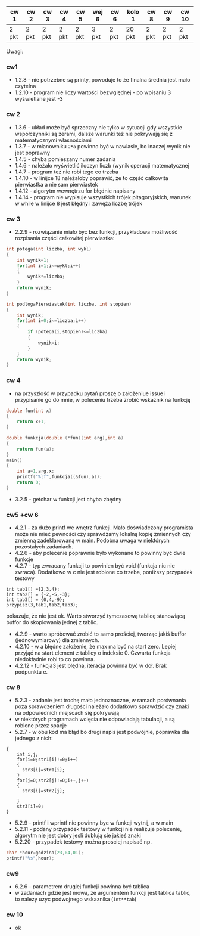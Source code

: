 | cw 1 | cw 2| cw 3| cw 4| cw 5|  wej 6 | cw 6 | kolo 1| cw 8 | cw 9 | cw 10|
|---|---|---|---|---|---|---|---|---|---|---|
| 2 pkt | 2 pkt | 2 pkt| 2 pkt| 2 pkt | 3 pkt | 2 pkt | 20 pkt | 2 pkt | 2 pkt | 2 pkt|

Uwagi:

### cw1

* 1.2.8 - nie potrzebne są printy, powoduje to że finalna średnia jest mało czytelna
* 1.2.10 - program nie liczy wartości bezwględnej - po wpisaniu 3 wyświetlane jest -3

### cw 2

* 1.3.6 - układ może być sprzeczny nie tylko w sytuacji gdy wszystkie współczynniki są zerami, dalsze warunki też nie pokrywają się z matematycznymi własnościami
* 1.3.7 - w mianowniku `2*a` powinno być w nawiasie, bo inaczej wynik nie jest poprawny
* 1.4.5 - chyba pomieszany numer zadania
* 1.4.6 - należało wyświetlić iloczyn liczb (wynik operacji matematycznej
* 1.4.7 - program też nie robi tego co trzeba
* 1.4.10 - w linijce 18 należałoby poprawić, że to część całkowita pierwiastka a nie sam pierwiastek
* 1.4.12 - algorytm wewnętrzu for błędnie napisany
* 1.4.14 - program nie wypisuje wszystkich trójek pitagoryjskich, warunek w while w linijce 8 jest błędny i zawęża liczbę trójek

### cw 3

* 2.2.9 - rozwiązanie miało być bez funkcji, przykładowa możliwość rozpisania części całkowitej pierwiastka:

```c
int potega(int liczba, int wykl)
{
    int wynik=1;
    for(int i=1;i<=wykl;i++)
    {
        wynik*=liczba;
    }
    return wynik;
}

int podlogaPierwiastek(int liczba, int stopien)
{
    int wynik;
    for(int i=0;i<=liczba;i++)
    {
        if (potega(i,stopien)<=liczba)
        {
            wynik=i;
        }
    }
    return wynik;
}
```

### cw 4

* na przyszłość w przypadku pytań proszę o założeniue issue i przypisanie go do mnie, w poleceniu trzeba zrobić wskaźnik na funkcję

```c
double fun(int x)
{
    return x+1;
}

double funkcja(double (*fun)(int arg),int a)
{
    return fun(a);
}
main()
{
    int a=1,arg,x;
    printf("%lf",funkcja((&fun),a));
    return 0;
}
```

* 3.2.5 - getchar w funkcji jest chyba zbędny

### cw5 +cw 6

* 4.2.1 - za dużo printf we wnętrz funkcji. Mało doświadczony programista może nie mieć pewności czy sprawdzamy lokalną kopię zmiennych czy zmienną zadeklarowaną w main. Podobna uwaga w niektórych pozostałych zadaniach.
* 4.2.6 - aby polecenie poprawnie było wykonane to powinny być dwie funkcje
* 4.2.7 - typ zwracany funkcji to powinien być void (funkcja nic nie zwraca). Dodatkowo w c nie jest robione co trzeba, poniższy przypadek testowy

```
int tab1[] ={2,3,4};
int tab2[] = {-2,-5,-3};
int tab3[] = {0,4,-9};
przypisz(3,tab1,tab2,tab3);
```

pokazuje, że nie jest ok. Warto stworzyć tymczasową tablicę stanowiącą buffor do skopiowania jednej z tablic.
* 4.2.9 - warto spróbować zrobić to samo prościej, tworząc jakiś buffor (jednowymiarowy) dla zmiennych.
* 4.2.10 - w a błędne założenie, że max ma być na start zero. Lepiej przyjąć na start element z tablicy o indeksie 0. Czwarta funkcja niedokładnie robi to co powinna.
* 4.2.12 - funkcja3 jest błędna, iteracja powinna być w doł. Brak podpunktu e.

### cw 8

* 5.2.3 - zadanie jest trochę mało jednoznaczne, w ramach porównania poza sprawdzeniem długości należało dodatkowo sprawdzić czy znaki na odpowiednich miejscach się pokrywają
* w niektórych programach wcięcia nie odpowiadają tabulacji, a są robione przez spacje
* 5.2.7 - w obu kod ma błąd bo drugi napis jest podwójnie, poprawka dla jednego z nich:

```cvoid sklej (wchar_t *str1,wchar_t *str2,wchar_t *str3)
{
    int i,j;
    for(i=0;str1[i]!=0;i++)
    {
      str3[i]=str1[i];
    }
    for(j=0;str2[j]!=0;i++,j++)
    {
      str3[i]=str2[j];

    }
    str3[i]=0;
}
```

* 5.2.9 - printf i wprintf nie powinny byc w funkcji wytnij, a w main
* 5.2.11 - podany przypadek testowy w funkcji nie realizuje polecenie, algorytm nie jest dobry jesli dublują sie jakieś znaki
* 5.2.20 - przypadek testowy można prosciej napisać np.

```c
char *hour=godzina(23,04,01);
printf("%s",hour);
```

### cw9

* 6.2.6 - parametrem drugiej funkcji powinna być tablica
* w zadaniach gdzie jest mowa, że argumentem funkcji jest tablica tablic, to nalezy uzyc podwojnego wskaznika (`int**tab`)

### cw 10

* ok
